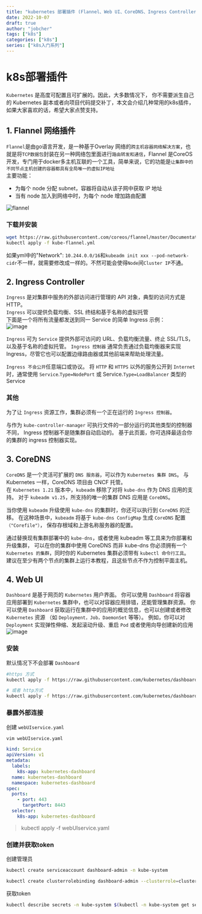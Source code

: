 ```yaml
---
title: "kubernetes 部署插件 (Flannel、Web UI、CoreDNS、Ingress Controller)"
date: 2022-10-07
draft: true
author: "jobcher"
tags: ["k8s"]
categories: ["k8s"]
series: ["k8s入门系列"]
---
```


# k8s部署插件
`Kubernetes` 是高度可配置且可扩展的。因此，大多数情况下， 你不需要派生自己的 Kubernetes 副本或者向项目代码提交补丁，本文会介绍几种常用的k8s插件，如果大家喜欢的话，希望大家点赞支持。
## 1. Flannel 网络插件
`Flannel`是由go语言开发，是一种基于Overlay 网络的`跨主机容器网络解决方案`，也就是将`TCP数据包`封装在另一种网络包里面进行`路由转发和通信`，Flannel 是CoreOS 开发，专门用于docker多主机互联的一个工具，简单来说，它的功能是`让集群中的不同节点主机创建的容器都具有全局唯一的虚拟IP地址`  
主要功能：  
- 为每个 node 分配 subnet，容器将自动从该子网中获取 IP 地址
- 当有 node 加入到网络中时，为每个 node 增加路由配置  
  
![flannel](/images/flannel-networking.png)
### 下载并安装
```sh
wget https://raw.githubusercontent.com/coreos/flannel/master/Documentation/kube-flannel.yml
kubectl apply -f kube-flannel.yml
```
如果yml中的"Network": `10.244.0.0/16`和`kubeadm init xxx --pod-network-cidr`不一样，就需要修改成一样的。不然可能会使得`Node`间`Cluster IP`不通。

## 2. Ingress Controller
`Ingress` 是对集群中服务的外部访问进行管理的 API 对象，典型的访问方式是 HTTP。  
`Ingress` 可以提供负载均衡、SSL 终结和基于名称的虚拟托管  
下面是一个将所有流量都发送到同一 Service 的简单 Ingress 示例：  
![image](/images/ingress.svg)

`Ingress` 可为 `Service` 提供外部可访问的 URL、负载均衡流量、终止 SSL/TLS，以及基于名称的虚拟托管。 `Ingress 控制器` 通常负责通过负载均衡器来实现 Ingress，尽管它也可以配置边缘路由器或其他前端来帮助处理流量。  
  
`Ingress 不会公开`任意端口或协议。 将 `HTTP` 和 `HTTPS` 以外的服务公开到 `Internet` 时，通常使用 `Service`.`Type=NodePort` 或 Service.`Type=LoadBalancer` 类型的 Service  
### 其他
为了让 `Ingress` 资源工作，集群必须有一个正在运行的 `Ingress 控制器`。

与作为 `kube-controller-manager` 可执行文件的一部分运行的其他类型的控制器不同， Ingress 控制器不是随集群自动启动的。 基于此页面，你可选择最适合你的集群的 ingress 控制器实现。

## 3. CoreDNS
`CoreDNS` 是一个灵活可扩展的 `DNS 服务器`，可以作为 `Kubernetes 集群 DNS`。 与 Kubernetes 一样，CoreDNS 项目由 CNCF 托管。  
在 `Kubernetes 1.21` 版本中，`kubeadm` 移除了对将 `kube-dns` 作为 DNS 应用的支持。 对于 `kubeadm v1.25`，所支持的唯一的集群 DNS 应用是 `CoreDNS`。

当你使用 `kubeadm` 升级使用 `kube-dns` 的集群时，你还可以执行到 `CoreDNS` 的迁移。 在这种场景中，`kubeadm` 将基于 `kube-dns ConfigMap` 生成 `CoreDNS` 配置`（"Corefile"）`， 保存存根域和上游名称服务器的配置。


  
通过替换现有集群部署中的 `kube-dns`，或者使用 kubeadm 等工具来为你部署和升级集群， 可以在你的集群中使用 CoreDNS 而非 kube-dns
你必须拥有一个 `Kubernetes 的集群`，同时你的 Kubernetes 集群必须带有 `kubectl 命令行工具`。 建议在至少有两个节点的集群上运行本教程，且这些节点不作为控制平面主机。


## 4. Web UI
`Dashboard` 是基于网页的 `Kubernetes` 用户界面。 你可以使用 `Dashboard` 将容器应用部署到 `Kubernetes` 集群中，也可以对容器应用排错，还能管理集群资源。 你可以使用 `Dashboard` 获取运行在集群中的应用的概览信息，也可以创建或者修改 `Kubernetes` 资源 （如 `Deployment，Job，DaemonSet` 等等）。 例如，你可以对 `Deployment` 实现弹性伸缩、发起滚动升级、重启 `Pod` 或者使用向导创建新的应用  
![image](/images/ui-dashboard.png)
### 安装
默认情况下不会部署 `Dashboard`  
```sh
#https 方式
kubectl apply -f https://raw.githubusercontent.com/kubernetes/dashboard/v2.6.1/aio/deploy/recommended.yaml

# 或者 http方式 
kubectl apply -f https://raw.githubusercontent.com/kubernetes/dashboard/v2.6.1/aio/deploy/alternative.yaml
```
### 暴露外部连接
创建 `webUIservice.yaml`
```sh
vim webUIservice.yaml
```
```yaml
kind: Service
apiVersion: v1
metadata:
  labels:
    k8s-app: kubernetes-dashboard
  name: kubernetes-dashboard
  namespace: kubernetes-dashboard
spec:
  ports:
    - port: 443
      targetPort: 8443
  selector:
    k8s-app: kubernetes-dashboard
```
>kubectl apply -f webUIservice.yaml


### 创建并获取token
创建管理员
```sh
kubectl create serviceaccount dashboard-admin -n kube-system
```
```sh
kubectl create clusterrolebinding dashboard-admin --clusterrole=cluster-admin --serviceaccount=kube-system:dashboard-admin
```
获取token
```sh
kubectl describe secrets -n kube-system $(kubectl -n kube-system get secret | grep dashboard-admin | awk '{print $1}')
```

